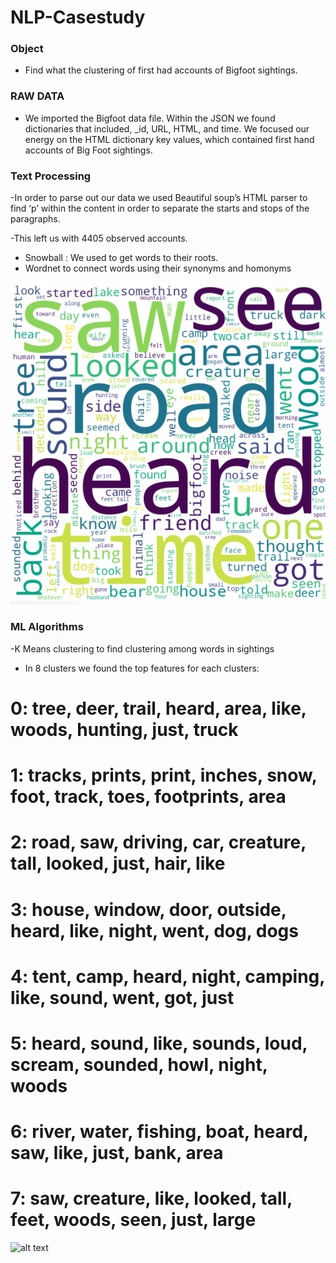 # NLP-Casestudy


### Object
- Find what the clustering of first had accounts of Bigfoot sightings.

### RAW DATA
- We imported the Bigfoot data file. Within the JSON we found dictionaries that included,  _id,  URL,  HTML, and time. We focused our energy on the HTML dictionary key values, which contained first hand accounts of Big Foot sightings.

### Text Processing

-In order to parse out our data we used Beautiful soup’s HTML parser to find ‘p’ within the content in order to separate the starts and stops of the paragraphs.
  
-This left us with 4405 observed accounts.  
   
- Snowball : We used to get words to their roots.
- Wordnet to connect words using their synonyms and homonyms
  
 ![alt text](https://github.com/kyle-black/NLP-Casestudy/blob/main/Screen%20Shot%202021-03-26%20at%205.28.58%20PM.png)
 
 
 ###  ML Algorithms
  -K Means clustering to find clustering among words in sightings
  
  
  - In 8 clusters we found the top features for each clusters:
  # 0: tree, deer, trail, heard, area, like, woods, hunting, just, truck
  # 1: tracks, prints, print, inches, snow, foot, track, toes, footprints, area
  # 2: road, saw, driving, car, creature, tall, looked, just, hair, like
  # 3: house, window, door, outside, heard, like, night, went, dog, dogs
  # 4: tent, camp, heard, night, camping, like, sound, went, got, just
  # 5: heard, sound, like, sounds, loud, scream, sounded, howl, night, woods
  # 6: river, water, fishing, boat, heard, saw, like, just, bank, area
  # 7: saw, creature, like, looked, tall, feet, woods, seen, just, large 
  
  
  
  ![alt text]()
  
 
 
  
